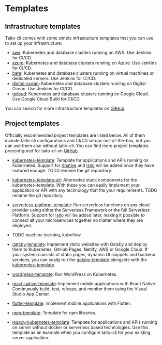 # Templates

## Infrastructure templates

Taito-cli comes with some simple infrastucture templates that you can use to set up your infrastructure:

* [aws](https://github.com/TaitoUnited/taito-cli/tree/master/examples/zones/aws): Kubernetes and database clusters running on AWS. Use Jenkins for CI/CD.
* [azure](https://github.com/TaitoUnited/taito-cli/tree/master/examples/zones/azure): Kubernetes and database clusters running on Azure. Use Jenkins for CI/CD.
* [bare](https://github.com/TaitoUnited/taito-cli/tree/master/examples/zones/bare): Kubernetes and database clusters running on virtual machines or dedicated servers. Use Jenkins for CI/CD.
* [digital-ocean](https://github.com/TaitoUnited/taito-cli/tree/master/examples/zones/digital-ocean): Kubernetes and database clusters running on Digital Ocean. Use Jenkins for CI/CD.
* [gcloud](https://github.com/TaitoUnited/taito-cli/tree/master/examples/zones/gcloud): Kubernetes and database clusters running on Google Cloud. Use Google Cloud Build for CI/CD.

You can search for more infrastructure templates on [GitHub](TODO).

## Project templates

Officially recommended project templates are listed below. All of them include taito-cli configurations and CI/CD setups out-of-the-box, but you can use them also without taito-cli. You can find more project templates preconfigured for taito-cli on [GitHub](https://github.com/search?q=topic%3Ataito-template&type=Repositories).

* [kubernetes-template](https://github.com/TaitoUnited/kubernetes-template): Template for applications and APIs running on Kubernetes. Support for [Knative](https://pivotal.io/knative) and [Istio](https://istio.io/) will be added once they have matured enough. TODO rename the git repository.

* [kubernetes-template-alt](https://github.com/TaitoUnited/kubernetes-template-alt): Alternative stack components for the kubernetes-template. With these you can easily implement your application or API with any technology that fits your requirements. TODO rename the git repository.

* [serverless-platform-template](https://github.com/TaitoUnited/serverless-platform-template): Run serverless functions on any cloud provider using either the Serverless Framework or the full Serverless Platform. Support for [Istio](https://istio.io/) will be added later, making it possible to connect all your microservices together no matter where they are deployed.

* TODO machine learning, kubeflow

* [gatsby-template](https://github.com/TaitoUnited/gatsby-template): Implement static websites with Gatsby and deploy them to Kubernetes, GitHub Pages, Netlify, AWS or Google Cloud. If your system consists of static pages, dynamic UI snippets and backend services, you can easily run the [gatsby-template](https://github.com/TaitoUnited/gatsby-template) alongside with the [kubernetes-template](https://github.com/TaitoUnited/kubernetes-template).

* [wordpress-template](https://github.com/TaitoUnited/wordpress-template): Run WordPress on Kubernetes.

* [react-native-template](https://github.com/TaitoUnited/react-native-template): Implement mobile applications with React Native. Continuously build, test, release, and monitor them using the Visual Studio App Center.

* [flutter-template](https://github.com/TaitoUnited/flutter-template): Implement mobile applications with Flutter.

* [npm-template](https://github.com/TaitoUnited/npm-template): Template for npm libraries.

* [legacy-kubernetes-template](https://github.com/TaitoUnited/legacy-kubernetes-template): Template for applications and APIs running on server without docker or serverless based technologies. Use this template as an example when you configure taito-cli for your existing server application.
